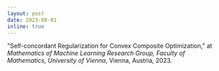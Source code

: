 ```yaml
---
layout: post
date: 2023-08-01
inline: true
---
```


"Self-concordant Regularization for Convex Composite Optimization," at *Mathematics of Machine Learning Research Group, Faculty of Mathematics, University of Vienna*, Vienna, Austria, 2023.
